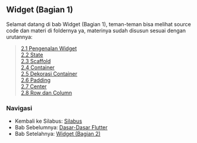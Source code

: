 ## Widget (Bagian 1)
Selamat datang di bab Widget (Bagian 1), teman-teman bisa melihat source code dan materi di foldernya ya, materinya sudah disusun sesuai dengan urutannya:

> [2.1 Pengenalan Widget](https://github.com/alfikiafan/ITCLUB-Android-Dev/blob/main/2%20-%20Widget%20(Bagian%201)/2.1%20Pengenalan%20Widget.md)  
> [2.2 State](https://github.com/alfikiafan/ITCLUB-Android-Dev/blob/main/2%20-%20Widget%20(Bagian%201)/2.2%20State.md)  
> [2.3 Scaffold](https://github.com/alfikiafan/ITCLUB-Android-Dev/blob/main/2%20-%20Widget%20(Bagian%201)/2.3%20Scaffold.md)  
> [2.4 Container]()  
> [2.5 Dekorasi Container]()  
> [2.6 Padding]()  
> [2.7 Center]()  
> [2.8 Row dan Column]()  

### Navigasi
- Kembali ke Silabus: [Silabus](https://github.com/alfikiafan/ITCLUB-Android-Dev)
- Bab Sebelumnya: [Dasar-Dasar Flutter](https://github.com/alfikiafan/ITCLUB-Android-Dev/tree/main/1%20-%20Dasar-Dasar%20Flutter)
- Bab Setelahnya: [Widget (Bagian 2)]()
